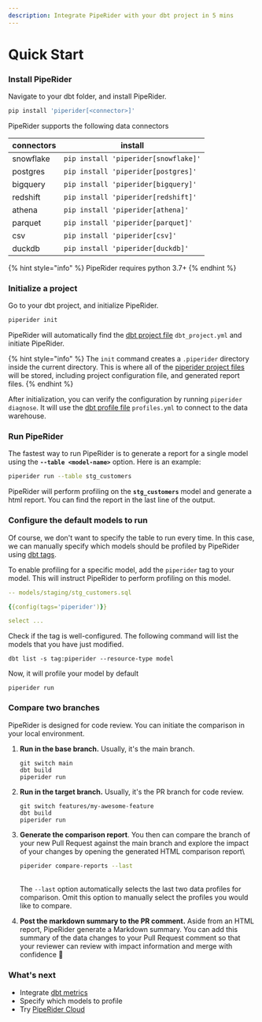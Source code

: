 ```yaml
---
description: Integrate PipeRider with your dbt project in 5 mins
---
```


# Quick Start

### Install PipeRider

Navigate to your dbt folder, and install PipeRider.

```bash
pip install 'piperider[<connector>]'
```

PipeRider supports the following data connectors

| connectors | install                              |
| ---------- | ------------------------------------ |
| snowflake  | `pip install 'piperider[snowflake]'` |
| postgres   | `pip install 'piperider[postgres]'`  |
| bigquery   | `pip install 'piperider[bigquery]'`  |
| redshift   | `pip install 'piperider[redshift]'`  |
| athena     | `pip install 'piperider[athena]'`    |
| parquet    | `pip install 'piperider[parquet]'`   |
| csv        | `pip install 'piperider[csv]'`       |
| duckdb     | `pip install 'piperider[duckdb]'`    |

{% hint style="info" %}
PipeRider requires python 3.7+
{% endhint %}

### Initialize a project

Go to your dbt project, and initialize PipeRider.

```bash
piperider init
```

PipeRider will automatically find the [dbt project file](https://docs.getdbt.com/reference/dbt\_project.yml) `dbt_project.yml` and initiate PipeRider.

{% hint style="info" %}
The `init` command creates a `.piperider` directory inside the current directory. This is where all of the [piperider project files](../reference/project-structure/) will be stored, including project configuration file, and generated report files.
{% endhint %}

After initialization, you can verify the configuration by running `piperider diagnose`. It will use the [dbt profile file](https://docs.getdbt.com/reference/profiles.yml) `profiles.yml` to connect to the data warehouse.

### Run PipeRider

The fastest way to run PipeRider is to generate a report for a single model using the **`--table <model-name>`** option. Here is an example:

```bash
piperider run --table stg_customers
```

PipeRider will perform profiling on the **`stg_customers`** model and generate a html report. You can find the report in the last line of the output.

### Configure the default models to run

Of course, we don't want to specify the table to run every time. In this case, we can manually specify which models should be profiled by PipeRider using [dbt tags](https://docs.getdbt.com/reference/resource-configs/tags).

To enable profiling for a specific model, add the `piperider` tag to your model. This will instruct PipeRider to perform profiling on this model.

```yaml
-- models/staging/stg_customers.sql

{{config(tags='piperider')}}

select ...
```

Check if the tag is well-configured. The following command will list the models that you have just modified.

```
dbt list -s tag:piperider --resource-type model
```

Now, it will profile your model by default

```
piperider run
```

### Compare two branches

PipeRider is designed for code review. You can initiate the comparison in your local environment.

1.  **Run in the base branch.** Usually, it's the main branch.

    ```
    git switch main
    dbt build
    piperider run
    ```
2.  **Run in the target branch.** Usually, it's the PR branch for code review.

    ```
    git switch features/my-awesome-feature
    dbt build
    piperider run
    ```
3.  **Generate the comparison report**. You then can compare the branch of your new Pull Request against the main branch and explore the impact of your changes by opening the generated HTML comparison report\\

    ```bash
    piperider compare-reports --last
    ```

    \
    The `--last` option automatically selects the last two data profiles for comparison. Omit this option to manually select the profiles you would like to compare.
4. **Post the markdown summary to the PR comment.** Aside from an HTML report, PipeRider generate a Markdown summary. You can add this summary of the data changes to your Pull Request comment so that your reviewer can review with impact information and merge with confidence :tada:

### What's next

* Integrate [dbt metrics](run/metrics.md)
* Specify which models to profile
* Try [PipeRider Cloud](../piperider-cloud/get-started.md)
